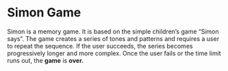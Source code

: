 # Simon Game
Simon is a memory game. It is based on the simple children’s game “Simon says”. The game creates a series of tones and patterns and requires a user to repeat the sequence. If the user succeeds, the series becomes progressively longer and more complex. Once the user fails or the time limit runs out, the <b>game</b> is <b>over.</b>


